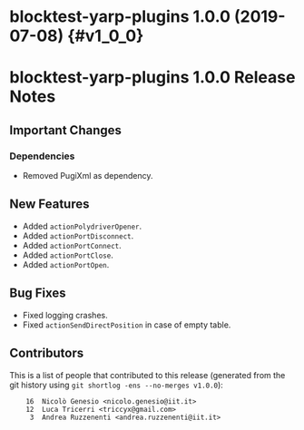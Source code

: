 blocktest-yarp-plugins 1.0.0 (2019-07-08)                                           {#v1_0_0}
=========================================

blocktest-yarp-plugins 1.0.0 Release Notes
==========================================



Important Changes
-----------------

### Dependencies

- Removed PugiXml as dependency.

New Features
------------

- Added `actionPolydriverOpener`.
- Added `actionPortDisconnect`.
- Added `actionPortConnect`.
- Added `actionPortClose`.
- Added `actionPortOpen`.

Bug Fixes
---------

- Fixed logging crashes.
- Fixed `actionSendDirectPosition` in case of empty table.

Contributors
------------

This is a list of people that contributed to this release (generated from the
git history using `git shortlog -ens --no-merges v1.0.0`):

```
    16  Nicolò Genesio <nicolo.genesio@iit.it>
    12  Luca Tricerri <triccyx@gmail.com>
     3  Andrea Ruzzenenti <andrea.ruzzenenti@iit.it>
```
